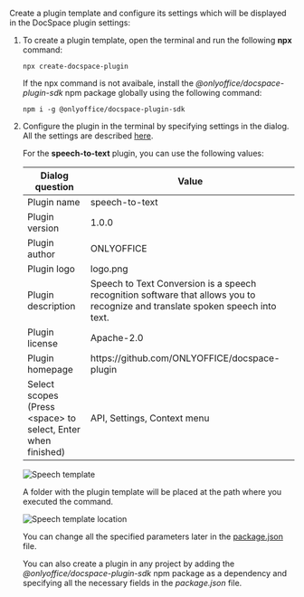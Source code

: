 Create a plugin template and configure its settings which will be displayed in the DocSpace plugin settings:

1. To create a plugin template, open the terminal and run the following **npx** command:

   ```
   npx create-docspace-plugin
   ```

   If the npx command is not avaibale, install the *@onlyoffice/docspace-plugin-sdk* npm package globally using the following command:

   ```
   npm i -g @onlyoffice/docspace-plugin-sdk
   ```

2. Configure the plugin in the terminal by specifying settings in the dialog. All the settings are described [here](/docspace/pluginssdk/creatingtemplate).

   For the **speech-to-text** plugin, you can use the following values:

   | Dialog question                                               | Value                                                                                                                          |
   | ------------------------------------------------------------- | ------------------------------------------------------------------------------------------------------------------------------ |
   | Plugin name                                                   | speech-to-text                                                                                                                 |
   | Plugin version                                                | 1.0.0                                                                                                                          |
   | Plugin author                                                 | ONLYOFFICE                                                                                                                     |
   | Plugin logo                                                   | logo.png                                                                                                                       |
   | Plugin description                                            | Speech to Text Conversion is a speech recognition software that allows you to recognize and translate spoken speech into text. |
   | Plugin license                                                | Apache-2.0                                                                                                                     |
   | Plugin homepage                                               | https\://github.com/ONLYOFFICE/docspace-plugin                                                                                 |
   | Select scopes (Press \<space> to select, Enter when finished) | API, Settings, Context menu                                                                                                    |

   ![Speech template](/assets/images/docspace/speech-template.png)

   A folder with the plugin template will be placed at the path where you executed the command.

   ![Speech template location](/assets/images/docspace/speech-template-location.png)

   You can change all the specified parameters later in the [package.json](https://github.com/ONLYOFFICE/docspace-plugins/blob/master/speech-to-text/package.json) file.

   You can also create a plugin in any project by adding the *@onlyoffice/docspace-plugin-sdk* npm package as a dependency and specifying all the necessary fields in the *package.json* file.
